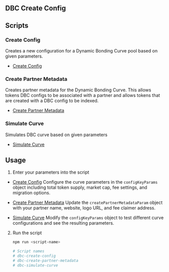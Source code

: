 ## DBC Create Config

## Scripts

### Create Config

Creates a new configuration for a Dynamic Bonding Curve pool based on given parameters.

- [Create Config](./src/create-config.ts)

### Create Partner Metadata

Creates partner metadata for the Dynamic Bonding Curve. This allows tokens DBC configs to be
associated with a partner and allows tokens that are created with a DBC config to be indexed.

- [Create Partner Metadata](./src/create-partner-metadata.ts)

### Simulate Curve

Simulates DBC curve based on given parameters

- [Simulate Curve](./src/simulate-curve.ts)

## Usage

1. Enter your parameters into the script

- [Create Config](./src/create-config.ts) Configure the curve parameters in the `configKeyParams`
  object including total token supply, market cap, fee settings, and migration options.

- [Create Partner Metadata](./src/create-partner-metadata.ts) Update the
  `createPartnerMetadataParam` object with your partner name, website, logo URL, and fee claimer
  address.

- [Simulate Curve](./src/simulate-curve.ts) Modify the `configKeyParams` object to test different
  curve configurations and see the resulting parameters.

2. Run the script

   ```bash
   npm run <script-name>

   # Script names
   # dbc-create-config
   # dbc-create-partner-metadata
   # dbc-simulate-curve
   ```
